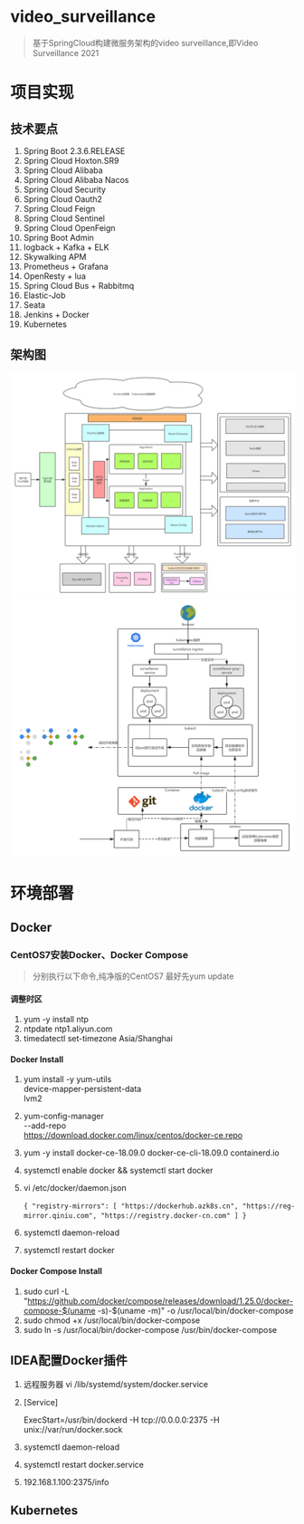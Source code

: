 # video_surveillance
> 基于SpringCloud构建微服务架构的video surveillance,即Video Surveillance 2021

# 项目实现

## 技术要点

1. Spring Boot 2.3.6.RELEASE
2. Spring Cloud Hoxton.SR9
3. Spring Cloud Alibaba
4. Spring Cloud Alibaba Nacos
5. Spring Cloud Security
6. Spring Cloud Oauth2
7. Spring Cloud Feign
8. Spring Cloud Sentinel
9. Spring Cloud OpenFeign
10. Spring Boot Admin
11. logback + Kafka + ELK
12. Skywalking APM
13. Prometheus + Grafana
14. OpenResty + lua
15. Spring Cloud Bus + Rabbitmq
16. Elastic-Job
17. Seata
18. Jenkins + Docker
19. Kubernetes

## 架构图

<img src="./system.png" >
<img src="./surveillance_cicd.png" >

# 环境部署
## Docker
### CentOS7安装Docker、Docker Compose
> 分别执行以下命令,纯净版的CentOS7 最好先yum update

#### 调整时区
1. yum -y install ntp
2. ntpdate ntp1.aliyun.com
3. timedatectl set-timezone Asia/Shanghai

#### Docker Install
1. yum install -y yum-utils \
     device-mapper-persistent-data \
     lvm2
2. yum-config-manager \
       --add-repo \
       https://download.docker.com/linux/centos/docker-ce.repo
3. yum -y install docker-ce-18.09.0 docker-ce-cli-18.09.0 containerd.io
4. systemctl enable docker && systemctl start docker
5. vi /etc/docker/daemon.json
    
   `{
      "registry-mirrors": [
        "https://dockerhub.azk8s.cn",
        "https://reg-mirror.qiniu.com",
        "https://registry.docker-cn.com"
      ]
    }`
6. systemctl daemon-reload
7. systemctl restart docker

#### Docker Compose Install
1. sudo curl -L "https://github.com/docker/compose/releases/download/1.25.0/docker-compose-$(uname -s)-$(uname -m)" -o /usr/local/bin/docker-compose
2. sudo chmod +x /usr/local/bin/docker-compose
3. sudo ln -s /usr/local/bin/docker-compose /usr/bin/docker-compose

## IDEA配置Docker插件
1. 远程服务器 vi /lib/systemd/system/docker.service
2. [Service] 
   
   ExecStart=/usr/bin/dockerd -H tcp://0.0.0.0:2375 -H unix://var/run/docker.sock
3. systemctl daemon-reload 
4. systemctl restart docker.service
5. 192.168.1.100:2375/info

## Kubernetes